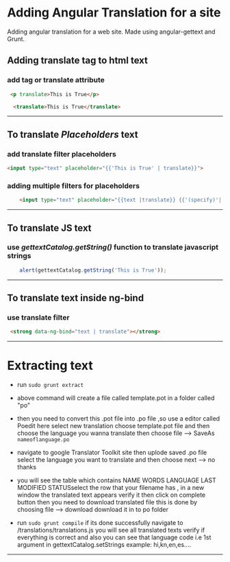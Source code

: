 
# Adding Angular Translation for a site
Adding angular translation for a web site. Made using angular-gettext and Grunt.

 ## Adding translate tag to html text
 ### add <translate> </translate> tag or translate attribute 
 ```html
  <p translate>This is True</p> 
  ```
  ```html
	<translate>This is True</translate> 
  ```

---
 ## To translate _Placeholders_ text
 ### add translate filter placeholders
 ```html
 <input type="text" placeholder="{{'This is True' | translate}}">
 ```
 ### adding multiple filters for placeholders
 ```html
	 <input type="text" placeholder="{{text |translate}} {{'(specify)'| translate}}">
```

---
 ## To translate JS text
 ### use _gettextCatalog.getString()_  function to translate javascript strings
 ```javascript
 	 alert(gettextCatalog.getString('This is True'));
 ```
---
## To translate text inside ng-bind
### use translate filter 
```html
 <strong data-ng-bind="text | translate"></strong>
```
---
# Extracting text 
* run `sudo grunt extract`

* above command  will create a file called template.pot in a folder called "po"

* then you need to convert this .pot file into .po file ,so use a editor called Poedit 
	here select new translation  choose template.pot file and then choose the language you wanna translate  then  choose  file -->  SaveAs `nameoflanguage.po`

* navigate to google Translator Toolkit site  then uplode saved .po file  select the language  you want to translate  and then choose next   --> no thanks

* you will see the table which contains NAME  	WORDS LANGUAGE LAST MODIFIED  STATUSselect the row that your filename has , in a new window the translated text appears verify it then click on  complete button then you need to download translated file this is done by choosing file --> download  download it in to po folder 

*  run `sudo grunt compile` if its done successfully  navigate to /translations/translations.js you will see all translated texts verify if everything is correct and also you can see that language code i.e 1st argument in  gettextCatalog.setStrings example: hi,kn,en,es....

---
